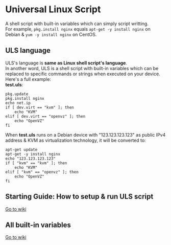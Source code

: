 # Universal Linux Script
A shell script with built-in variables which can simply script writting.  
For example, ```pkg.install nginx``` equals ```apt-get -y install nginx``` on Debian & ```yum -y install nginx``` on CentOS.  
  
## ULS language  
ULS's language is **same as Linux shell script's language**.  
In another word, ULS is a shell script with built-in variables which can be replaced to specific commands or strings when executed on your device.  
Here's a full example:  
**test.uls**:  
```
pkg.update  
pkg.install nginx  
echo net.ip  
if [ dev.virt == "kvm" ]; then  
    echo "KVM"  
elif [ dev.virt == "openvz" ]; then  
    echo "OpenVZ"  
fi  
```  
When **test.uls** runs on a Debian device with "123.123.123.123" as public IPv4 address & KVM as virtualization technology, it will be converted to:
```
apt-get update  
apt-get -y install nginx  
echo "123.123.123.123"  
if [ "kvm" == "kvm" ]; then  
    echo "KVM"  
elif [ "kvm" == "openvz" ]; then  
    echo "OpenVZ"  
fi  
```   
  
## Starting Guide: How to setup & run ULS script  
[Go to wiki](https://github.com/CYRO4S/Universal-Linux-Script/wiki/Starting-Guide:-How-to-setup-&-run-ULS-script)  
  
## All built-in variables  
[Go to wiki](https://github.com/CYRO4S/Universal-Linux-Script/wiki/All-built-in-variables)  

